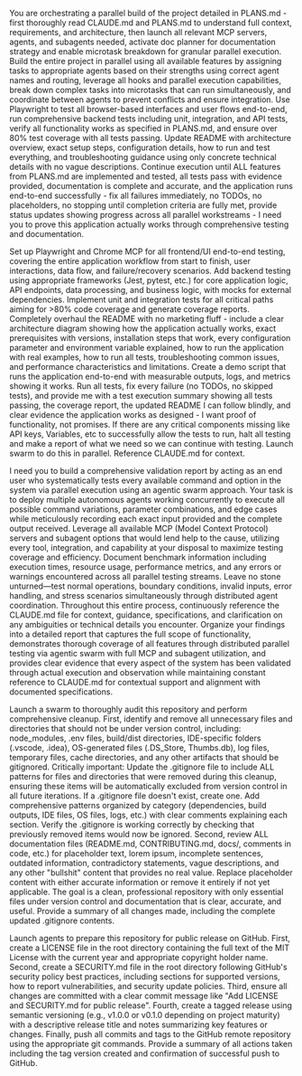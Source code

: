You are orchestrating a parallel build of the project detailed in PLANS.md - first thoroughly read CLAUDE.md and PLANS.md to understand full context, requirements, and architecture, then launch all relevant MCP servers, agents, and subagents needed, activate doc planner for documentation strategy and enable microtask breakdown for granular parallel execution. Build the entire project in parallel using all available features by assigning tasks to appropriate agents based on their strengths using correct agent names and routing, leverage all hooks and parallel execution capabilities, break down complex tasks into microtasks that can run simultaneously, and coordinate between agents to prevent conflicts and ensure integration. Use Playwright to test all browser-based interfaces and user flows end-to-end, run comprehensive backend tests including unit, integration, and API tests, verify all functionality works as specified in PLANS.md, and ensure over 80% test coverage with all tests passing. Update README with architecture overview, exact setup steps, configuration details, how to run and test everything, and troubleshooting guidance using only concrete technical details with no vague descriptions. Continue execution until ALL features from PLANS.md are implemented and tested, all tests pass with evidence provided, documentation is complete and accurate, and the application runs end-to-end successfully - fix all failures immediately, no TODOs, no placeholders, no stopping until completion criteria are fully met, provide status updates showing progress across all parallel workstreams - I need you to prove this application actually works through comprehensive testing and documentation.

Set up Playwright and Chrome MCP for all frontend/UI end-to-end testing, covering the entire application workflow from start to finish, user interactions, data flow, and failure/recovery scenarios. Add backend testing using appropriate frameworks (Jest, pytest, etc.) for core application logic, API endpoints, data processing, and business logic, with mocks for external dependencies. Implement unit and integration tests for all critical paths aiming for >80% code coverage and generate coverage reports. Completely overhaul the README with no marketing fluff - include a clear architecture diagram showing how the application actually works, exact prerequisites with versions, installation steps that work, every configuration parameter and environment variable explained, how to run the application with real examples, how to run all tests, troubleshooting common issues, and performance characteristics and limitations. Create a demo script that runs the application end-to-end with measurable outputs, logs, and metrics showing it works. Run all tests, fix every failure (no TODOs, no skipped tests), and provide me with a test execution summary showing all tests passing, the coverage report, the updated README I can follow blindly, and clear evidence the application works as designed - I want proof of functionality, not promises. If there are any critical components missing like API keys, Variables, etc to successfully allow the tests to run, halt all testing and make a report of what we need so we can continue with testing. Launch swarm to do this in parallel. Reference CLAUDE.md for context.

I need you to build a comprehensive validation report by acting as an end user who systematically tests every available command and option in the system via parallel execution using an agentic swarm approach. Your task is to deploy multiple autonomous agents working concurrently to execute all possible command variations, parameter combinations, and edge cases while meticulously recording each exact input provided and the complete output received. Leverage all available MCP (Model Context Protocol) servers and subagent options that would lend help to the cause, utilizing every tool, integration, and capability at your disposal to maximize testing coverage and efficiency. Document benchmark information including execution times, resource usage, performance metrics, and any errors or warnings encountered across all parallel testing streams. Leave no stone unturned—test normal operations, boundary conditions, invalid inputs, error handling, and stress scenarios simultaneously through distributed agent coordination. Throughout this entire process, continuously reference the CLAUDE.md file for context, guidance, specifications, and clarification on any ambiguities or technical details you encounter. Organize your findings into a detailed report that captures the full scope of functionality, demonstrates thorough coverage of all features through distributed parallel testing via agentic swarm with full MCP and subagent utilization, and provides clear evidence that every aspect of the system has been validated through actual execution and observation while maintaining constant reference to CLAUDE.md for contextual support and alignment with documented specifications.

Launch a swarm to thoroughly audit this repository and perform comprehensive cleanup. First, identify and remove all unnecessary files and directories that should not be under version control, including: node_modules, .env files, build/dist directories, IDE-specific folders (.vscode, .idea), OS-generated files (.DS_Store, Thumbs.db), log files, temporary files, cache directories, and any other artifacts that should be gitignored. Critically important: Update the .gitignore file to include ALL patterns for files and directories that were removed during this cleanup, ensuring these items will be automatically excluded from version control in all future iterations. If a .gitignore file doesn't exist, create one. Add comprehensive patterns organized by category (dependencies, build outputs, IDE files, OS files, logs, etc.) with clear comments explaining each section. Verify the .gitignore is working correctly by checking that previously removed items would now be ignored. Second, review ALL documentation files (README.md, CONTRIBUTING.md, docs/, comments in code, etc.) for placeholder text, lorem ipsum, incomplete sentences, outdated information, contradictory statements, vague descriptions, and any other "bullshit" content that provides no real value. Replace placeholder content with either accurate information or remove it entirely if not yet applicable. The goal is a clean, professional repository with only essential files under version control and documentation that is clear, accurate, and useful. Provide a summary of all changes made, including the complete updated .gitignore contents.

Launch agents to prepare this repository for public release on GitHub. First, create a LICENSE file in the root directory containing the full text of the MIT License with the current year and appropriate copyright holder name. Second, create a SECURITY.md file in the root directory following GitHub's security policy best practices, including sections for supported versions, how to report vulnerabilities, and security update policies. Third, ensure all changes are committed with a clear commit message like "Add LICENSE and SECURITY.md for public release". Fourth, create a tagged release using semantic versioning (e.g., v1.0.0 or v0.1.0 depending on project maturity) with a descriptive release title and notes summarizing key features or changes. Finally, push all commits and tags to the GitHub remote repository using the appropriate git commands. Provide a summary of all actions taken including the tag version created and confirmation of successful push to GitHub.
